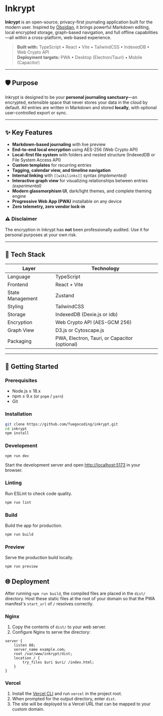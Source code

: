 # Inkrypt

**Inkrypt** is an open-source, privacy-first journaling application built for the modern user. Inspired by [Obsidian](https://obsidian.md), it brings powerful Markdown editing, local encrypted storage, graph-based navigation, and full offline capabilities—all within a cross-platform, web-based experience.

> **Built with:** TypeScript • React • Vite • TailwindCSS • IndexedDB • Web Crypto API  
> **Deployment targets:** PWA • Desktop (Electron/Tauri) • Mobile (Capacitor)

---

## 🛡️ Purpose

Inkrypt is designed to be your **personal journaling sanctuary**—an encrypted, extensible space that never stores your data in the cloud by default. All entries are written in Markdown and stored **locally**, with optional user-controlled export or sync.

---

## ✨ Key Features

- **Markdown-based journaling** with live preview
- **End-to-end local encryption** using AES-256 (Web Crypto API)
- **Local-first file system** with folders and nested structure (IndexedDB or File System Access API)
- **Custom templates** for recurring entries
- **Tagging, calendar view, and timeline navigation**
- **Internal linking** with `[[wikilinks]]` syntax *(implemented)*
- **Interactive graph view** for visualizing relationships between entries *(experimental)*
- **Modern glassmorphism UI**, dark/light themes, and complete theming engine
- **Progressive Web App (PWA)** installable on any device
- **Zero telemetry, zero vendor lock-in**

### ⚠️ Disclaimer
The encryption in Inkrypt has **not** been professionally audited. Use it for personal purposes at your own risk.

---

## 🧱 Tech Stack

| Layer            | Technology                                     |
|------------------|------------------------------------------------|
| Language         | TypeScript                                     |
| Frontend         | React + Vite                                   |
| State Management | Zustand                                        |
| Styling          | TailwindCSS                                    |
| Storage          | IndexedDB (Dexie.js or idb)                    |
| Encryption       | Web Crypto API (AES-GCM 256)                   |
| Graph View       | D3.js or Cytoscape.js                          |
| Packaging        | PWA, Electron, Tauri, or Capacitor (optional)  |

---

## 🚀 Getting Started

### Prerequisites

- Node.js ≥ 18.x
- npm ≥ 9.x (or `pnpm` / `yarn`)
- Git

### Installation

```bash
git clone https://github.com/fuegocoding/inkrypt.git
cd inkrypt
npm install
```

### Development

```bash
npm run dev
```

Start the development server and open <http://localhost:5173> in your browser.

### Linting
Run ESLint to check code quality.

```bash
npm run lint
```

### Build
Build the app for production.

```bash
npm run build
```

### Preview
Serve the production build locally.

```bash
npm run preview
```

## 🌐 Deployment

After running `npm run build`, the compiled files are placed in the `dist/` directory. Host these static files at the root of your domain so that the PWA manifest's `start_url` of `/` resolves correctly.

### Nginx

1. Copy the contents of `dist/` to your web server.
2. Configure Nginx to serve the directory:

```nginx
server {
    listen 80;
    server_name example.com;
    root /var/www/inkrypt/dist;
    location / {
        try_files $uri $uri/ /index.html;
    }
}
```

### Vercel

1. Install the [Vercel CLI](https://vercel.com/docs/cli) and run `vercel` in the project root.
2. When prompted for the output directory, enter `dist`.
3. The site will be deployed to a Vercel URL that can be mapped to your custom domain.
